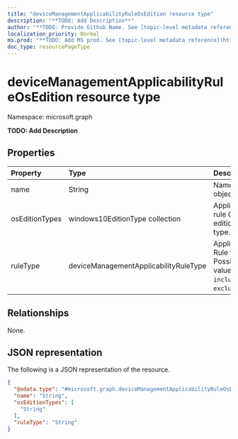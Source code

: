 ```yaml
---
title: "deviceManagementApplicabilityRuleOsEdition resource type"
description: "**TODO: Add Description**"
author: "**TODO: Provide Github Name. See [topic-level metadata reference](https://msgo.azurewebsites.net/add/document/guidelines/metadata.html#topic-level-metadata)**"
localization_priority: Normal
ms.prod: "**TODO: Add MS prod. See [topic-level metadata reference](https://msgo.azurewebsites.net/add/document/guidelines/metadata.html#topic-level-metadata)**"
doc_type: resourcePageType
---
```


# deviceManagementApplicabilityRuleOsEdition resource type

Namespace: microsoft.graph



**TODO: Add Description**

## Properties
|Property|Type|Description|
|:---|:---|:---|
|name|String|Name for object.|
|osEditionTypes|windows10EditionType collection|Applicability rule OS edition type.|
|ruleType|deviceManagementApplicabilityRuleType|Applicability Rule type. Possible values are: `include`, `exclude`.|

## Relationships
None.

## JSON representation
The following is a JSON representation of the resource.
<!-- {
  "blockType": "resource",
  "@odata.type": "microsoft.graph.deviceManagementApplicabilityRuleOsEdition"
}
-->
``` json
{
  "@odata.type": "#microsoft.graph.deviceManagementApplicabilityRuleOsEdition",
  "name": "String",
  "osEditionTypes": [
    "String"
  ],
  "ruleType": "String"
}
```

